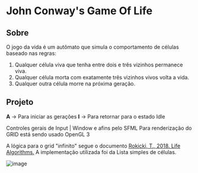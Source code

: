 # John Conway's Game Of Life

## Sobre
O jogo da vida é um autômato que simula o comportamento de células baseado nas regras:
1. Qualquer célula viva que tenha entre dois e três vizinhos permanece viva.
2. Qualquer célula morta com exatamente três vizinhos vivos volta a vida.
3. Qualquer outra célula morre na próxima geração. 

## Projeto

**A** -> Para iniciar as gerações
**I** -> Para retornar para o estado Idle

Controles gerais de Input | Window e afins pelo SFML 
Para renderização do GRID está sendo usado OpenGL 3

A lógica para o grid "infinito" segue o documento [Rokicki, T., 2018. Life Algorithms.](https://www.gathering4gardner.org/g4g13gift/math/RokickiTomas-GiftExchange-LifeAlgorithms-G4G13.pdf)
A implementação utilizada foi da Lista simples de células.

![image](https://imgur.com/Av3Sv59.gif)
